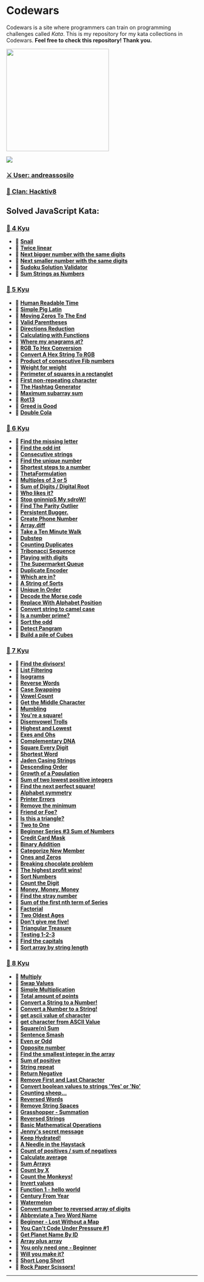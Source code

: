 # Codewars
Codewars is a site where programmers can train on programming challenges called *Kata*. This is my repository for my kata collections in Codewars. **Feel free to check this repository! Thank you.**

<img height="270" src="https://miro.medium.com/max/1050/1*a9L7ZZhi8hIAJmWXmSaPXw.png">

[<img src="https://www.codewars.com/users/andreassosilo/badges/large">](https://www.codewars.com/users/andreassosilo/)

### [:crossed_swords: User: andreassosilo ](https://www.codewars.com/users/andreassosilo/)  
### [:fox_face: Clan: Hacktiv8 ](https://www.codewars.com/users/andreassosilo/)

## Solved JavaScript Kata:
### [:open_file_folder: 4 Kyu](https://github.com/andreassosilo/codewars/tree/master/JavaScript/4kyu)
- :cherry_blossom:
[**Snail**](https://github.com/andreassosilo/codewars/blob/master/JavaScript/4kyu/snail.js)
- :cherry_blossom:
[**Twice linear**](https://github.com/andreassosilo/codewars/blob/master/JavaScript/4kyu/twiceLinear.js)
- :cherry_blossom:
[**Next bigger number with the same digits**](https://github.com/andreassosilo/codewars/blob/master/JavaScript/4kyu/nextBiggerNumber.js)
- :cherry_blossom:
[**Next smaller number with the same digits**](https://github.com/andreassosilo/codewars/blob/master/JavaScript/4kyu/nextSmallerNumber.js)
- :cherry_blossom:
[**Sudoku Solution Validator**](https://github.com/andreassosilo/codewars/blob/master/JavaScript/4kyu/sudokuSolutionValidator.js)
- :cherry_blossom:
[**Sum Strings as Numbers**](https://github.com/andreassosilo/codewars/blob/master/JavaScript/4kyu/sumStringAsNumbers.js)

### [:open_file_folder: 5 Kyu](https://github.com/andreassosilo/codewars/tree/master/JavaScript/5kyu)
- :cherry_blossom:
[**Human Readable Time**](https://github.com/andreassosilo/codewars/blob/master/JavaScript/5kyu/readableTime.js)
- :cherry_blossom:
[**Simple Pig Latin**](https://github.com/andreassosilo/codewars/blob/master/JavaScript/5kyu/pigLatin.js)
- :cherry_blossom:
[**Moving Zeros To The End**](https://github.com/andreassosilo/codewars/blob/master/JavaScript/5kyu/movingZeroToEnd.js)
- :cherry_blossom:
[**Valid Parentheses**](https://github.com/andreassosilo/codewars/blob/master/JavaScript/5kyu/validParentheses.js)
- :cherry_blossom:
[**Directions Reduction**](https://github.com/andreassosilo/codewars/blob/master/JavaScript/5kyu/directionsReduction.js)
- :cherry_blossom:
[**Calculating with Functions**](https://github.com/andreassosilo/codewars/blob/master/JavaScript/5kyu/calculatingFunctions.js)
- :cherry_blossom:
[**Where my anagrams at?**](https://github.com/andreassosilo/codewars/blob/master/JavaScript/5kyu/whereMyAnagram.js)
- :cherry_blossom:
[**RGB To Hex Conversion**](https://github.com/andreassosilo/codewars/blob/master/JavaScript/5kyu/rgbToHex.js)
- :cherry_blossom:
[**Convert A Hex String To RGB**](https://github.com/andreassosilo/codewars/blob/master/JavaScript/5kyu/hexToRGB.js)
- :cherry_blossom:
[**Product of consecutive Fib numbers**](https://github.com/andreassosilo/codewars/blob/master/JavaScript/5kyu/productOfFibNum.js)
- :cherry_blossom:
[**Weight for weight**](https://github.com/andreassosilo/codewars/blob/master/JavaScript/5kyu/weightForWeight.js)
- :cherry_blossom:
[**Perimeter of squares in a rectanglet**](https://github.com/andreassosilo/codewars/blob/master/JavaScript/5kyu/perimeterSquareRectangle.js)
- :cherry_blossom:
[**First non-repeating character**](https://github.com/andreassosilo/codewars/blob/master/JavaScript/5kyu/nonRepeatingChar.js)
- :cherry_blossom:
[**The Hashtag Generator**](https://github.com/andreassosilo/codewars/blob/master/JavaScript/5kyu/hashtagGenerator.js)
- :cherry_blossom:
[**Maximum subarray sum**](https://github.com/andreassosilo/codewars/blob/master/JavaScript/5kyu/maxSubarraySum.js)
- :cherry_blossom:
[**Rot13**](https://github.com/andreassosilo/codewars/blob/master/JavaScript/5kyu/rot13.js)
- :cherry_blossom:
[**Greed is Good**](https://github.com/andreassosilo/codewars/blob/master/JavaScript/5kyu/greedIsGood.js)
- :cherry_blossom:
[**Double Cola**](https://github.com/andreassosilo/codewars/blob/master/JavaScript/5kyu/doubleCola.js)

### [:open_file_folder: 6 Kyu](https://github.com/andreassosilo/codewars/tree/master/JavaScript/6kyu)
- :cherry_blossom:
[**Find the missing letter**](https://github.com/andreassosilo/codewars/blob/master/JavaScript/6kyu/missingLetter.js)
- :cherry_blossom:
[**Find the odd int**](https://github.com/andreassosilo/codewars/blob/master/JavaScript/6kyu/findOddInt.js)
- :cherry_blossom:
[**Consecutive strings**](https://github.com/andreassosilo/codewars/blob/master/JavaScript/6kyu/consecutiveStrings.js)
- :cherry_blossom:
[**Find the unique number**](https://github.com/andreassosilo/codewars/blob/master/JavaScript/6kyu/uniqueNumber.js)
- :cherry_blossom:
[**Shortest steps to a number**](https://github.com/andreassosilo/codewars/blob/master/JavaScript/6kyu/shortestStepsNumber.js)
- :cherry_blossom:
[**ThetaFormulation**](https://github.com/andreassosilo/codewars/blob/master/JavaScript/6kyu/thetaFormulation.js)
- :cherry_blossom:
[**Multiples of 3 or 5**](https://github.com/andreassosilo/codewars/blob/master/JavaScript/6kyu/multiple3Or5.js)
- :cherry_blossom:
[**Sum of Digits / Digital Root**](https://github.com/andreassosilo/codewars/blob/master/JavaScript/6kyu/digitalRoot.js)
- :cherry_blossom:
[**Who likes it?**](https://github.com/andreassosilo/codewars/blob/master/JavaScript/6kyu/whoLikesIt.js)
- :cherry_blossom:
[**Stop gninnipS My sdroW!**](https://github.com/andreassosilo/codewars/blob/master/JavaScript/6kyu/stopGninnipSMysdroW.js)
- :cherry_blossom:
[**Find The Parity Outlier**](https://github.com/andreassosilo/codewars/blob/master/JavaScript/6kyu/findParityOutlier.js)
- :cherry_blossom:
[**Persistent Bugger.**](https://github.com/andreassosilo/codewars/blob/master/JavaScript/6kyu/persistentBugger.js)
- :cherry_blossom:
[**Create Phone Number**](https://github.com/andreassosilo/codewars/blob/master/JavaScript/6kyu/createPhoneNumber.js)
- :cherry_blossom:
[**Array.diff**](https://github.com/andreassosilo/codewars/blob/master/JavaScript/6kyu/arrayDiff.js)
- :cherry_blossom:
[**Take a Ten Minute Walk**](https://github.com/andreassosilo/codewars/blob/master/JavaScript/6kyu/takeTenMinuteWalk.js)
- :cherry_blossom:
[**Dubstep**](https://github.com/andreassosilo/codewars/blob/master/JavaScript/6kyu/dubstep.js)
- :cherry_blossom:
[**Counting Duplicates**](https://github.com/andreassosilo/codewars/blob/master/JavaScript/6kyu/countingDuplicates.js)
- :cherry_blossom:
[**Tribonacci Sequence**](https://github.com/andreassosilo/codewars/blob/master/JavaScript/6kyu/tribonacciSequence.js)
- :cherry_blossom:
[**Playing with digits**](https://github.com/andreassosilo/codewars/blob/master/JavaScript/6kyu/playingWithDigits.js)
- :cherry_blossom:
[**The Supermarket Queue**](https://github.com/andreassosilo/codewars/blob/master/JavaScript/6kyu/supermarketQueue.js)
- :cherry_blossom:
[**Duplicate Encoder**](https://github.com/andreassosilo/codewars/blob/master/JavaScript/6kyu/duplicateEncoder.js)
- :cherry_blossom:
[**Which are in?**](https://github.com/andreassosilo/codewars/blob/master/JavaScript/6kyu/whichAreIn.js)
- :cherry_blossom:
[**A String of Sorts**](https://github.com/andreassosilo/codewars/blob/master/JavaScript/6kyu/aStringOfSorts.js)
- :cherry_blossom:
[**Unique In Order**](https://github.com/andreassosilo/codewars/blob/master/JavaScript/6kyu/uniqueInOrder.js)
- :cherry_blossom:
[**Decode the Morse code**](https://github.com/andreassosilo/codewars/blob/master/JavaScript/6kyu/decodeTheMorseCode.js)
- :cherry_blossom:
[**Replace With Alphabet Position**](https://github.com/andreassosilo/codewars/blob/master/JavaScript/6kyu/replaceAlphabetPosition.js)
- :cherry_blossom:
[**Convert string to camel case**](https://github.com/andreassosilo/codewars/blob/master/JavaScript/6kyu/convertStringToCamelCase.js)
- :cherry_blossom:
[**Is a number prime?**](https://github.com/andreassosilo/codewars/blob/master/JavaScript/6kyu/isANumberPrime.js)
- :cherry_blossom:
[**Sort the odd**](https://github.com/andreassosilo/codewars/blob/master/JavaScript/6kyu/sortTheOdd.js)
- :cherry_blossom:
[**Detect Pangram**](https://github.com/andreassosilo/codewars/blob/master/JavaScript/6kyu/detectPangram.js)
- :cherry_blossom:
[**Build a pile of Cubes**](https://github.com/andreassosilo/codewars/blob/master/JavaScript/6kyu/buildPileOfCubes.js)

### [:open_file_folder: 7 Kyu](https://github.com/andreassosilo/codewars/tree/master/JavaScript/7kyu)
- :cherry_blossom:
[**Find the divisors!**](https://github.com/andreassosilo/codewars/blob/master/JavaScript/7kyu/divisor.js)
- :cherry_blossom:
[**List Filtering**](https://github.com/andreassosilo/codewars/blob/master/JavaScript/7kyu/listFiltering.js)
- :cherry_blossom:
[**Isograms**](https://github.com/andreassosilo/codewars/blob/master/JavaScript/7kyu/isograms.js)
- :cherry_blossom:
[**Reverse Words**](https://github.com/andreassosilo/codewars/blob/master/JavaScript/7kyu/reverseWords.js)
- :cherry_blossom:
[**Case Swapping**](https://github.com/andreassosilo/codewars/blob/master/JavaScript/7kyu/caseSwapping.js)
- :cherry_blossom:
[**Vowel Count**](https://github.com/andreassosilo/codewars/blob/master/JavaScript/7kyu/vowelCount.js)
- :cherry_blossom:
[**Get the Middle Character**](https://github.com/andreassosilo/codewars/blob/master/JavaScript/7kyu/middleCharacter.js)
- :cherry_blossom:
[**Mumbling**](https://github.com/andreassosilo/codewars/blob/master/JavaScript/7kyu/mumbling.js)
- :cherry_blossom:
[**You're a square!**](https://github.com/andreassosilo/codewars/blob/master/JavaScript/7kyu/youAreSquare.js)
- :cherry_blossom:
[**Disemvowel Trolls**](https://github.com/andreassosilo/codewars/blob/master/JavaScript/7kyu/disemvowelTrolls.js)
- :cherry_blossom:
[**Highest and Lowest**](https://github.com/andreassosilo/codewars/blob/master/JavaScript/7kyu/highestLowest.js)
- :cherry_blossom:
[**Exes and Ohs**](https://github.com/andreassosilo/codewars/blob/master/JavaScript/7kyu/exesAndOhs.js)
- :cherry_blossom:
[**Complementary DNA**](https://github.com/andreassosilo/codewars/blob/master/JavaScript/7kyu/complementaryDNA.js)
- :cherry_blossom:
[**Square Every Digit**](https://github.com/andreassosilo/codewars/blob/master/JavaScript/7kyu/squareEveryDigit.js)
- :cherry_blossom:
[**Shortest Word**](https://github.com/andreassosilo/codewars/blob/master/JavaScript/7kyu/shortestWord.js)
- :cherry_blossom:
[**Jaden Casing Strings**](https://github.com/andreassosilo/codewars/blob/master/JavaScript/7kyu/jadenCasingStrings.js)
- :cherry_blossom:
[**Descending Order**](https://github.com/andreassosilo/codewars/blob/master/JavaScript/7kyu/descendingOrder.js)
- :cherry_blossom:
[**Growth of a Population**](https://github.com/andreassosilo/codewars/blob/master/JavaScript/7kyu/growthOfPopulation.js)
- :cherry_blossom:
[**Sum of two lowest positive integers**](https://github.com/andreassosilo/codewars/blob/master/JavaScript/7kyu/sumTwoPositiveIntegers.js)
- :cherry_blossom:
[**Find the next perfect square!**](https://github.com/andreassosilo/codewars/blob/master/JavaScript/7kyu/nextPerfectSquare.js)
- :cherry_blossom:
[**Alphabet symmetry**](https://github.com/andreassosilo/codewars/blob/master/JavaScript/7kyu/alphabetSymmetry.js)
- :cherry_blossom:
[**Printer Errors**](https://github.com/andreassosilo/codewars/blob/master/JavaScript/7kyu/printerErrors.js)
- :cherry_blossom:
[**Remove the minimum**](https://github.com/andreassosilo/codewars/blob/master/JavaScript/7kyu/removeTheMinimum.js)
- :cherry_blossom:
[**Friend or Foe?**](https://github.com/andreassosilo/codewars/blob/master/JavaScript/7kyu/friendOrFoe.js)
- :cherry_blossom:
[**Is this a triangle?**](https://github.com/andreassosilo/codewars/blob/master/JavaScript/7kyu/isThisATriangle.js)
- :cherry_blossom:
[**Two to One**](https://github.com/andreassosilo/codewars/blob/master/JavaScript/7kyu/twoToOne.js)
- :cherry_blossom:
[**Beginner Series #3 Sum of Numbers**](https://github.com/andreassosilo/codewars/blob/master/JavaScript/7kyu/sumOfNumbers.js)
- :cherry_blossom:
[**Credit Card Mask**](https://github.com/andreassosilo/codewars/blob/master/JavaScript/7kyu/creditCardMask.js)
- :cherry_blossom:
[**Binary Addition**](https://github.com/andreassosilo/codewars/blob/master/JavaScript/7kyu/binaryAddition.js)
- :cherry_blossom:
[**Categorize New Member**](https://github.com/andreassosilo/codewars/blob/master/JavaScript/7kyu/categorizeNewMember.js)
- :cherry_blossom:
[**Ones and Zeros**](https://github.com/andreassosilo/codewars/blob/master/JavaScript/7kyu/onesAndZeros.js)
- :cherry_blossom:
[**Breaking chocolate problem**](https://github.com/andreassosilo/codewars/blob/master/JavaScript/7kyu/breakingChocolateProblem.js)
- :cherry_blossom:
[**The highest profit wins!**](https://github.com/andreassosilo/codewars/blob/master/JavaScript/7kyu/theHighestProfitWins.js)
- :cherry_blossom:
[**Sort Numbers**](https://github.com/andreassosilo/codewars/blob/master/JavaScript/7kyu/sortNumbers.js)
- :cherry_blossom:
[**Count the Digit**](https://github.com/andreassosilo/codewars/blob/master/JavaScript/7kyu/countTheDigit.js)
- :cherry_blossom:
[**Money, Money, Money**](https://github.com/andreassosilo/codewars/blob/master/JavaScript/7kyu/moneyMoneyMoney.js)
- :cherry_blossom:
[**Find the stray number**](https://github.com/andreassosilo/codewars/blob/master/JavaScript/7kyu/findTheStrayNumber.js)
- :cherry_blossom:
[**Sum of the first nth term of Series**](https://github.com/andreassosilo/codewars/blob/master/JavaScript/7kyu/sumOfTheFirstNthTermSeries.js)
- :cherry_blossom:
[**Factorial**](https://github.com/andreassosilo/codewars/blob/master/JavaScript/7kyu/factorial.js)
- :cherry_blossom:
[**Two Oldest Ages**](https://github.com/andreassosilo/codewars/blob/master/JavaScript/7kyu/twoOldestAges.js)
- :cherry_blossom:
[**Don't give me five!**](https://github.com/andreassosilo/codewars/blob/master/JavaScript/7kyu/dontGiveMeFive.js)
- :cherry_blossom:
[**Triangular Treasure**](https://github.com/andreassosilo/codewars/blob/master/JavaScript/7kyu/triangularTreasure.js)
- :cherry_blossom:
[**Testing 1-2-3**](https://github.com/andreassosilo/codewars/blob/master/JavaScript/7kyu/testing123.js)
- :cherry_blossom:
[**Find the capitals**](https://github.com/andreassosilo/codewars/blob/master/JavaScript/7kyu/findTheCapitals.js)
- :cherry_blossom:
[**Sort array by string length**](https://github.com/andreassosilo/codewars/blob/master/JavaScript/7kyu/sortArrayByStringLength.js)

### [:open_file_folder: 8 Kyu](https://github.com/andreassosilo/codewars/tree/master/JavaScript/8kyu)
- :cherry_blossom:
[**Multiply**](https://github.com/andreassosilo/codewars/blob/master/JavaScript/8kyu/multiply.js)
- :cherry_blossom:
[**Swap Values**](https://github.com/andreassosilo/codewars/blob/master/JavaScript/8kyu/swapValues.js)
- :cherry_blossom:
[**Simple Multiplication**](https://github.com/andreassosilo/codewars/blob/master/JavaScript/8kyu/simpleMultiplication.js)
- :cherry_blossom:
[**Total amount of points**](https://github.com/andreassosilo/codewars/blob/master/JavaScript/8kyu/totalPoints.js)
- :cherry_blossom:
[**Convert a String to a Number!**](https://github.com/andreassosilo/codewars/blob/master/JavaScript/8kyu/convertStringToNumber.js)
- :cherry_blossom:
[**Convert a Number to a String!**](https://github.com/andreassosilo/codewars/blob/master/JavaScript/8kyu/convertNumberToString.js)
- :cherry_blossom:
[**get ascii value of character**](https://github.com/andreassosilo/codewars/blob/master/JavaScript/8kyu/asciiValueChar.js)
- :cherry_blossom:
[**get character from ASCII Value**](https://github.com/andreassosilo/codewars/blob/master/JavaScript/8kyu/getCharFromAscii.js)
- :cherry_blossom:
[**Square(n) Sum**](https://github.com/andreassosilo/codewars/blob/master/JavaScript/8kyu/squareNSum.js)
- :cherry_blossom:
[**Sentence Smash**](https://github.com/andreassosilo/codewars/blob/master/JavaScript/8kyu/sentenceSmash.js)
- :cherry_blossom:
[**Even or Odd**](https://github.com/andreassosilo/codewars/blob/master/JavaScript/8kyu/evenOrOdd.js)
- :cherry_blossom:
[**Opposite number**](https://github.com/andreassosilo/codewars/blob/master/JavaScript/8kyu/oppositeNumber.js)
- :cherry_blossom:
[**Find the smallest integer in the array**](https://github.com/andreassosilo/codewars/blob/master/JavaScript/8kyu/smallestIntArray.js)
- :cherry_blossom:
[**Sum of positive**](https://github.com/andreassosilo/codewars/blob/master/JavaScript/8kyu/sumOfPositive.js)
- :cherry_blossom:
[**String repeat**](https://github.com/andreassosilo/codewars/blob/master/JavaScript/8kyu/stringRepeat.js)
- :cherry_blossom:
[**Return Negative**](https://github.com/andreassosilo/codewars/blob/master/JavaScript/8kyu/returnNegative.js)
- :cherry_blossom:
[**Remove First and Last Character**](https://github.com/andreassosilo/codewars/blob/master/JavaScript/8kyu/removeFirstLastChar.js)
- :cherry_blossom:
[**Convert boolean values to strings 'Yes' or 'No'**](https://github.com/andreassosilo/codewars/blob/master/JavaScript/8kyu/convertBooleanVal.js)
- :cherry_blossom:
[**Counting sheep...**](https://github.com/andreassosilo/codewars/blob/master/JavaScript/8kyu/countingSheep.js)
- :cherry_blossom:
[**Reversed Words**](https://github.com/andreassosilo/codewars/blob/master/JavaScript/8kyu/reversedWords.js)
- :cherry_blossom:
[**Remove String Spaces**](https://github.com/andreassosilo/codewars/blob/master/JavaScript/8kyu/removeStringSpaces.js)
- :cherry_blossom:
[**Grasshopper - Summation**](https://github.com/andreassosilo/codewars/blob/master/JavaScript/8kyu/grasshopperSummation.js)
- :cherry_blossom:
[**Reversed Strings**](https://github.com/andreassosilo/codewars/blob/master/JavaScript/8kyu/reversedStrings.js)
- :cherry_blossom:
[**Basic Mathematical Operations**](https://github.com/andreassosilo/codewars/blob/master/JavaScript/8kyu/basicMathematicalOperations.js)
- :cherry_blossom:
[**Jenny's secret message**](https://github.com/andreassosilo/codewars/blob/master/JavaScript/8kyu/jennySecretMessage.js)
- :cherry_blossom:
[**Keep Hydrated!**](https://github.com/andreassosilo/codewars/blob/master/JavaScript/8kyu/keepHydrated.js)
- :cherry_blossom:
[**A Needle in the Haystack**](https://github.com/andreassosilo/codewars/blob/master/JavaScript/8kyu/needleInHaystack.js)
- :cherry_blossom:
[**Count of positives / sum of negatives**](https://github.com/andreassosilo/codewars/blob/master/JavaScript/8kyu/countPosSumNeg.js)
- :cherry_blossom:
[**Calculate average**](https://github.com/andreassosilo/codewars/blob/master/JavaScript/8kyu/calculateAverage.js)
- :cherry_blossom:
[**Sum Arrays**](https://github.com/andreassosilo/codewars/blob/master/JavaScript/8kyu/sumArrays.js)
- :cherry_blossom:
[**Count by X**](https://github.com/andreassosilo/codewars/blob/master/JavaScript/8kyu/countByX.js)
- :cherry_blossom:
[**Count the Monkeys!**](https://github.com/andreassosilo/codewars/blob/master/JavaScript/8kyu/countTheMonkeys.js)
- :cherry_blossom:
[**Invert values**](https://github.com/andreassosilo/codewars/blob/master/JavaScript/8kyu/invertValues.js)
- :cherry_blossom:
[**Function 1 - hello world**](https://github.com/andreassosilo/codewars/blob/master/JavaScript/8kyu/function1HelloWorld.js)
- :cherry_blossom:
[**Century From Year**](https://github.com/andreassosilo/codewars/blob/master/JavaScript/8kyu/centuryFromYear.js)
- :cherry_blossom:
[**Watermelon**](https://github.com/andreassosilo/codewars/blob/master/JavaScript/8kyu/watermelon.js)
- :cherry_blossom:
[**Convert number to reversed array of digits**](https://github.com/andreassosilo/codewars/blob/master/JavaScript/8kyu/convertReversedNumberArray.js)
- :cherry_blossom:
[**Abbreviate a Two Word Name**](https://github.com/andreassosilo/codewars/blob/master/JavaScript/8kyu/abbreviateTwoWordName.js)
- :cherry_blossom:
[**Beginner - Lost Without a Map**](https://github.com/andreassosilo/codewars/blob/master/JavaScript/8kyu/beginnerLostWithoutAMap.js)
- :cherry_blossom:
[**You Can't Code Under Pressure #1**](https://github.com/andreassosilo/codewars/blob/master/JavaScript/8kyu/youCantCodeUnderPressure1.js)
- :cherry_blossom:
[**Get Planet Name By ID**](https://github.com/andreassosilo/codewars/blob/master/JavaScript/8kyu/getPlanetNameByID.js)
- :cherry_blossom:
[**Array plus array**](https://github.com/andreassosilo/codewars/blob/master/JavaScript/8kyu/arrayPlusArray.js)
- :cherry_blossom:
[**You only need one - Beginner**](https://github.com/andreassosilo/codewars/blob/master/JavaScript/8kyu/youOnlyNeedOne.js)
- :cherry_blossom:
[**Will you make it?**](https://github.com/andreassosilo/codewars/blob/master/JavaScript/8kyu/willYouMakeIt.js)
- :cherry_blossom:
[**Short Long Short**](https://github.com/andreassosilo/codewars/blob/master/JavaScript/8kyu/shortLongShort.js)
- :cherry_blossom:
[**Rock Paper Scissors!**](https://github.com/andreassosilo/codewars/blob/master/JavaScript/8kyu/rockPaperScissors.js)

---
